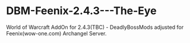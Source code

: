 # DBM-Feenix-2.4.3---The-Eye
World of Warcraft AddOn for 2.4.3(TBC) - DeadlyBossMods adjusted for Feenix(wow-one.com) Archangel Server.

